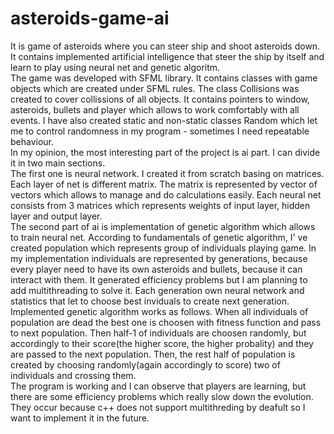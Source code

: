 # asteroids-game-ai

It is game of asteroids where you can steer ship and shoot asteroids down. It contains implemented artificial intelligence that steer the ship by itself and learn to play using neural net and genetic algoritm.</br>
The game was developed with SFML library. It contains classes with game objects which are created under SFML rules. The class Collisions was created to cover collissions of all objects. It contains pointers to window, asteroids, bullets and player which allows to work comfortably with all events. I have also created static and non-static classes Random which let me to control randomness in my program - sometimes I need repeatable behaviour.</br>
In my opinion, the most interesting part of the project is ai part. I can divide it in two main sections.</br>
The first one is neural network. I created it from scratch basing on matrices. Each layer of net is different matrix. The matrix is represented by vector of vectors which allows to manage and do calculations easily. Each neural net consists from 3 matrices which represents weights of input layer, hidden layer and output layer.</br>
The second part of ai is implementation of genetic algorithm which allows to train neural net. According to fundamentals of genetic algorithm, I' ve created population which represents group of individuals playing game. In my implementation individuals are represented by generations, because every player need to have its own asteroids and bullets, because it can interact with them. It generated efficiency problems but I am planning to add multithreading to solve it.
Each generation own neural network and statistics that let to choose best inviduals to create next generation.</br>
Implemented genetic algorithm works as follows. When all individuals of population are dead the best one is choosen with fitness function and pass to next population. Then half-1 of individuals are choosen randomly, but accordingly to their score(the higher score, the higher probality) and they are passed to the next population. Then, the rest half of population is created by choosing randomly(again accordingly to score) two of individuals and crossing them.</br>
The program is working and I can observe that players are learning, but there are some efficiency problems which really slow down the evolution. They occur because c++ does not support multithreding by deafult so I want to implement it in the future. 
